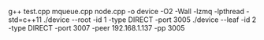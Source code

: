 g++ test.cpp mqueue.cpp node.cpp -o device -O2 -Wall -lzmq -lpthread -std=c++11
./device --root -id 1 -type DIRECT -port 3005
./device --leaf -id 2 -type DIRECT -port 3007 -peer 192.168.1.137 -pp 3005
